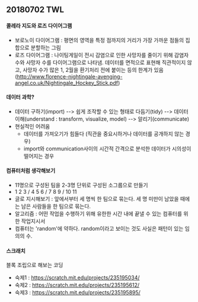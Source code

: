 ## 20180702 TWL

#### 콜레라 지도와 로즈 다이어그램

- 보로노이 다이어그램 : 평면의 영역을 특정 점까지의 거리가 가장 가까운 점들의 집합으로 분할하는 그림
- 로즈 다이어그램 : 나이팅게일이 전시 감염으로 인한 사망자를 줄이기 위해 감염자 수와 사망자 수를 다이어그램으로 나타냄. 데이터를 면적으로 표현해 직관적이지 않고, 사망자 수가 많은 1, 2월을 환기처리 전에 붙이는 등의 한계가 있음 (http://www.florence-nightingale-avenging-angel.co.uk/Nightingale_Hockey_Stick.pdf)



#### 데이터 과학?

- 데이터 구하기(import) --> 쉽게 조작할 수 있는 형태로 다듬기(tidy) --> 데이터 이해(understand : transform, visualize, model) --> 알리기(communicate)
- 현실적인 어려움
  - 데이터를 가져오기가 힘들다 (직관을 중요시하거나 데이터를 공개하지 않는 경우)
  - import와 communication사이의 시간적 간격으로 분석한 데이터가 시의성이 떨어지는 경우



#### 컴퓨터처럼 생각해보기

- 11명으로 구성된 팀을 2-3명 단위로 구성된 소그룹으로 만들기
- 1 2 3 / 4 5 6 / 7 8 9 / 10 11 
- 글로 지시해보기 : 앞에서부터 세 명씩 한 팀으로 묶는다. 세 명 미만이 남았을 때에는 남은 사람들을 한 팀으로 묶는다. 
- 알고리즘 : 어떤 작업을 수행하기 위해 유한한 시간 내에 끝낼 수 있는 컴퓨터를 위한 작업지시서
- 컴퓨터는 'random'에 약하다. random이라고 보이는 것도 사실은 패턴이 있는 임의의 수. 



#### 스크래치

블록 조립으로 해보는 코딩

- 숙제1 : https://scratch.mit.edu/projects/235195034/
- 숙제2 : https://scratch.mit.edu/projects/235195612/
- 숙제3 : https://scratch.mit.edu/projects/235195895/